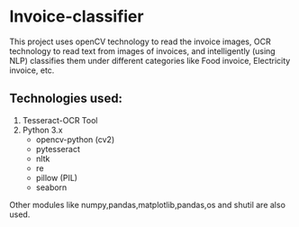 # Invoice-classifier

This project uses openCV technology to read the invoice images, OCR technology to read text from images of invoices, and intelligently (using NLP) classifies them under different categories like Food invoice, Electricity invoice, etc.

## Technologies used:
<ol>
<li> Tesseract-OCR Tool
<li> Python 3.x
<ul>
<li> opencv-python (cv2)
<li> pytesseract
<li> nltk
<li> re 
<li> pillow (PIL)
<li> seaborn 
</ul>
</ol>
Other modules like numpy,pandas,matplotlib,pandas,os and shutil are also used.



